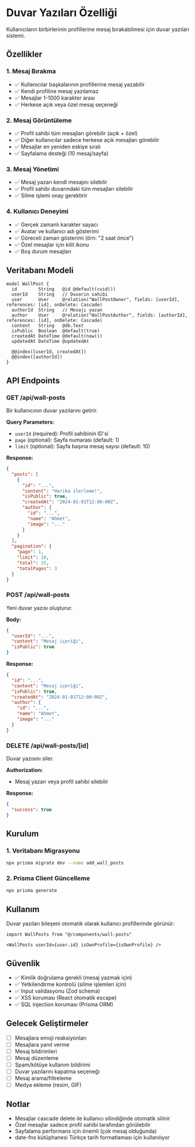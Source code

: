 # Duvar Yazıları Özelliği

Kullanıcıların birbirlerinin profillerine mesaj bırakabilmesi için duvar yazıları sistemi.

## Özellikler

### 1. Mesaj Bırakma
- ✅ Kullanıcılar başkalarının profillerine mesaj yazabilir
- ✅ Kendi profiline mesaj yazılamaz
- ✅ Mesajlar 1-1000 karakter arası
- ✅ Herkese açık veya özel mesaj seçeneği

### 2. Mesaj Görüntüleme
- ✅ Profil sahibi tüm mesajları görebilir (açık + özel)
- ✅ Diğer kullanıcılar sadece herkese açık mesajları görebilir
- ✅ Mesajlar en yeniden eskiye sıralı
- ✅ Sayfalama desteği (10 mesaj/sayfa)

### 3. Mesaj Yönetimi
- ✅ Mesaj yazarı kendi mesajını silebilir
- ✅ Profil sahibi duvarındaki tüm mesajları silebilir
- ✅ Silme işlemi onay gerektirir

### 4. Kullanıcı Deneyimi
- ✅ Gerçek zamanlı karakter sayacı
- ✅ Avatar ve kullanıcı adı gösterimi
- ✅ Göreceli zaman gösterimi (örn: "2 saat önce")
- ✅ Özel mesajlar için kilit ikonu
- ✅ Boş durum mesajları

## Veritabanı Modeli

```prisma
model WallPost {
  id        String   @id @default(cuid())
  userId    String   // Duvarın sahibi
  user      User     @relation("WallPostOwner", fields: [userId], references: [id], onDelete: Cascade)
  authorId  String   // Mesajı yazan
  author    User     @relation("WallPostAuthor", fields: [authorId], references: [id], onDelete: Cascade)
  content   String   @db.Text
  isPublic  Boolean  @default(true)
  createdAt DateTime @default(now())
  updatedAt DateTime @updatedAt

  @@index([userId, createdAt])
  @@index([authorId])
}
```

## API Endpoints

### GET /api/wall-posts
Bir kullanıcının duvar yazılarını getirir.

**Query Parameters:**
- `userId` (required): Profil sahibinin ID'si
- `page` (optional): Sayfa numarası (default: 1)
- `limit` (optional): Sayfa başına mesaj sayısı (default: 10)

**Response:**
```json
{
  "posts": [
    {
      "id": "...",
      "content": "Harika ilerleme!",
      "isPublic": true,
      "createdAt": "2024-01-01T12:00:00Z",
      "author": {
        "id": "...",
        "name": "Ahmet",
        "image": "..."
      }
    }
  ],
  "pagination": {
    "page": 1,
    "limit": 10,
    "total": 25,
    "totalPages": 3
  }
}
```

### POST /api/wall-posts
Yeni duvar yazısı oluşturur.

**Body:**
```json
{
  "userId": "...",
  "content": "Mesaj içeriği",
  "isPublic": true
}
```

**Response:**
```json
{
  "id": "...",
  "content": "Mesaj içeriği",
  "isPublic": true,
  "createdAt": "2024-01-01T12:00:00Z",
  "author": {
    "id": "...",
    "name": "Ahmet",
    "image": "..."
  }
}
```

### DELETE /api/wall-posts/[id]
Duvar yazısını siler.

**Authorization:**
- Mesaj yazarı veya profil sahibi silebilir

**Response:**
```json
{
  "success": true
}
```

## Kurulum

### 1. Veritabanı Migrasyonu

```bash
npx prisma migrate dev --name add_wall_posts
```

### 2. Prisma Client Güncelleme

```bash
npx prisma generate
```

## Kullanım

Duvar yazıları bileşeni otomatik olarak kullanıcı profillerinde görünür:

```tsx
import WallPosts from "@/components/wall-posts"

<WallPosts userId={user.id} isOwnProfile={isOwnProfile} />
```

## Güvenlik

- ✅ Kimlik doğrulama gerekli (mesaj yazmak için)
- ✅ Yetkilendirme kontrolü (silme işlemleri için)
- ✅ Input validasyonu (Zod schema)
- ✅ XSS koruması (React otomatik escape)
- ✅ SQL injection koruması (Prisma ORM)

## Gelecek Geliştirmeler

- [ ] Mesajlara emoji reaksiyonları
- [ ] Mesajlara yanıt verme
- [ ] Mesaj bildirimleri
- [ ] Mesaj düzenleme
- [ ] Spam/kötüye kullanım bildirimi
- [ ] Duvar yazılarını kapatma seçeneği
- [ ] Mesaj arama/filtreleme
- [ ] Medya ekleme (resim, GIF)

## Notlar

- Mesajlar cascade delete ile kullanıcı silindiğinde otomatik silinir
- Özel mesajlar sadece profil sahibi tarafından görülebilir
- Sayfalama performans için önemli (çok mesaj olduğunda)
- date-fns kütüphanesi Türkçe tarih formatlaması için kullanılıyor
